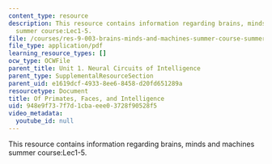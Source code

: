 ```yaml
---
content_type: resource
description: This resource contains information regarding brains, minds and machines
  summer course:Lec1-5.
file: /courses/res-9-003-brains-minds-and-machines-summer-course-summer-2015/948e9f737f7d1cbaeee03728f90528f5_MITRES_9_003SUM15_lec1-5.pdf
file_type: application/pdf
learning_resource_types: []
ocw_type: OCWFile
parent_title: Unit 1. Neural Circuits of Intelligence
parent_type: SupplementalResourceSection
parent_uid: e1619dcf-4933-8ee6-8458-d20fd651289a
resourcetype: Document
title: Of Primates, Faces, and Intelligence
uid: 948e9f73-7f7d-1cba-eee0-3728f90528f5
video_metadata:
  youtube_id: null
---
```

This resource contains information regarding brains, minds and machines summer course:Lec1-5.

